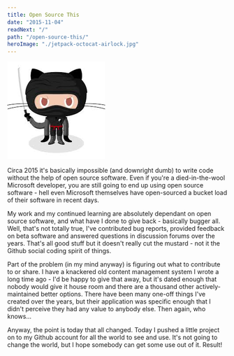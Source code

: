 ```yaml
---
title: Open Source This
date: "2015-11-04"
readNext: "/"
path: "/open-source-this/"
heroImage: "./jetpack-octocat-airlock.jpg"
---
```

![GIT NINJA!](./gitninja.jpeg)

Circa 2015 it's basically impossible (and downright dumb) to write code without the help of open source software. Even if you're a died-in-the-wool Microsoft developer, you are still going to end up using open source software - hell even Microsoft themselves have open-sourced a bucket load of their software in recent days.

My work and my continued learning are absolutely dependant on open source software, and what have I done to give back - basically bugger all. Well, that's not totally true, I've contributed bug reports, provided feedback on beta software and answered questions in discussion forums over the years. That's all good stuff but it doesn't really cut the mustard - not it the Github social coding spirit of things.

Part of the problem (in my mind anyway) is figuring out what to contribute to or share. I have a knackered old content management system I wrote a long time ago - I'd be happy to give that away, but it's dated enough that nobody would give it house room and there are a thousand other actively-maintained better options. There have been many one-off things I've created over the years, but their application was specific enough that I didn't perceive they had any value to anybody else. Then again, who knows...

Anyway, the point is today that all changed. Today I pushed a little project on to my Github account for all the world to see and use. It's not going to change the world, but I hope somebody can get some use out of it. Result!
